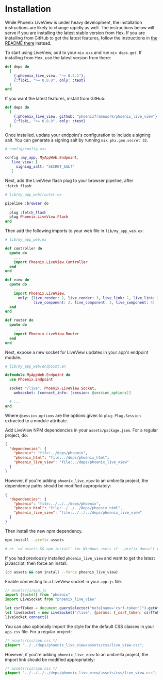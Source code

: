 # Installation

While Phoenix LiveView is under heavy development, the installation instructions
are likely to change rapidly as well. The instructions below will serve if you
are installing the latest stable version from Hex. If you are installing from
GitHub to get the latest features, follow the instructions in [the README
there](https://github.com/phoenixframework/phoenix_live_view/blob/master/README.md#installation)
instead.

To start using LiveView, add to your `mix.exs` and run `mix deps.get`. If
installing from Hex, use the latest version from there:

```elixir
def deps do
  [
    {:phoenix_live_view, "~> 0.4.1"},
    {:floki, ">= 0.0.0", only: :test}
  ]
end
```

If you want the latest features, install from GitHub:

```elixir
def deps do
  [
    {:phoenix_live_view, github: "phoenixframework/phoenix_live_view"},
    {:floki, ">= 0.0.0", only: :test}
  ]
```

Once installed, update your endpoint's configuration to include a signing salt.
You can generate a signing salt by running `mix phx.gen.secret 32`.

```elixir
# config/config.exs

config :my_app, MyAppWeb.Endpoint,
   live_view: [
     signing_salt: "SECRET_SALT"
   ]
```

Next, add the LiveView flash plug to your browser pipeline, after `:fetch_flash`:

```elixir
# lib/my_app_web/router.ex

pipeline :browser do
  ...
  plug :fetch_flash
  plug Phoenix.LiveView.Flash
end
```

Then add the following imports to your web file in `lib/my_app_web.ex`:

```elixir
# lib/my_app_web.ex

def controller do
  quote do
    ...
    import Phoenix.LiveView.Controller
  end
end

def view do
  quote do
    ...
    import Phoenix.LiveView,
      only: [live_render: 2, live_render: 3, live_link: 1, live_link: 2,
             live_component: 2, live_component: 3, live_component: 4]
  end
end

def router do
  quote do
    ...
    import Phoenix.LiveView.Router
  end
end
```

Next, expose a new socket for LiveView updates in your app's endpoint module.

```elixir
# lib/my_app_web/endpoint.ex

defmodule MyAppWeb.Endpoint do
  use Phoenix.Endpoint

  socket "/live", Phoenix.LiveView.Socket,
    websocket: [connect_info: [session: @session_options]]

  # ...
end
```

Where `@session_options` are the options given to `plug Plug.Session` extracted to a module attribute.

Add LiveView NPM dependencies in your `assets/package.json`. For a regular project, do:

```json
{
  "dependencies": {
    "phoenix": "file:../deps/phoenix",
    "phoenix_html": "file:../deps/phoenix_html",
    "phoenix_live_view": "file:../deps/phoenix_live_view"
  }
}
```

However, if you're adding `phoenix_live_view` to an umbrella project, the dependency paths should be modified appropriately:

```json
{
  "dependencies": {
    "phoenix": "file:../../../deps/phoenix",
    "phoenix_html": "file:../../../deps/phoenix_html",
    "phoenix_live_view": "file:../../../deps/phoenix_live_view"
  }
}
```

Then install the new npm dependency.

```bash
npm install --prefix assets

# or `cd assets && npm install` for Windows users if --prefix doesn't work
```

If you had previously installed `phoenix_live_view` and want to get the
latest javascript, then force an install.

```bash
(cd assets && npm install --force phoenix_live_view)
```

Enable connecting to a LiveView socket in your `app.js` file.

```javascript
// assets/js/app.js
import {Socket} from "phoenix"
import LiveSocket from "phoenix_live_view"

let csrfToken = document.querySelector("meta[name='csrf-token']").getAttribute("content");
let liveSocket = new LiveSocket("/live", {params: {_csrf_token: csrfToken}});
liveSocket.connect()
```

You can also optionally import the style for the default CSS classes in your `app.css` file. For a regular project:

```css
/* assets/css/app.css */
@import "../../deps/phoenix_live_view/assets/css/live_view.css";
```

However, if you're adding `phoenix_live_view` to an umbrella project, the import link should be modified appropriately:

```css
/* assets/css/app.css */
@import "../../../../deps/phoenix_live_view/assets/css/live_view.css";

